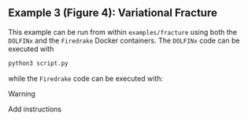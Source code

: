## Example 3 (Figure 4): Variational Fracture

This example can be run from within `examples/fracture` using both the `DOLFINx` and the `Firedrake` Docker containers.
The `DOLFINx` code can be executed with

```bash
python3 script.py
```

while the `Firedrake` code can be executed with:

> [!WARNING]  
> Add instructions

```bash

```
